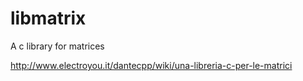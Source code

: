 libmatrix
=========

A c library for matrices

http://www.electroyou.it/dantecpp/wiki/una-libreria-c-per-le-matrici
